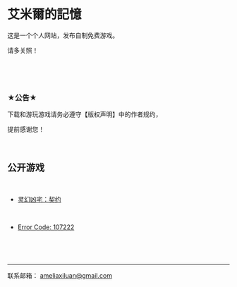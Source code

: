 # 艾米爾的記憶

这是一个个人网站，发布自制免费游戏。

请多关照！

&nbsp;


&nbsp;

### ★公告★

下载和游玩游戏请务必遵守【版权声明】中的作者规约，

提前感谢您！

&nbsp;



## **公开游戏**
&nbsp;

  
- [灵幻凶宅：契约](https://emil0227.github.io/VampireHouse/) 

&nbsp;

- [Error Code: 107222](https://ldjam.com/events/ludum-dare/46/error-code-107222) 

&nbsp;

&nbsp;

************
联系邮箱：
<ameliaxiluan@gmail.com>
